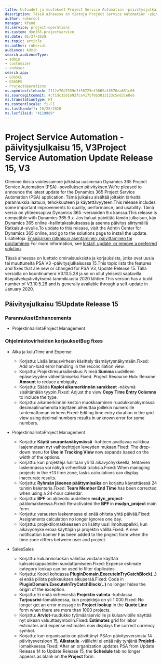 ```yaml
---
title: Uutuudet ja muutokset Project Service Automation -päivitysjulkaisussa 15, V3
description: Tässä aiheessa on tietoja Project Service Automation -päivitysversion 15, V3:n uusista ominaisuuksista.
author: ruhercul
manager: kfend
ms.service: project-operations
ms.custom: dyn365-projectservice
ms.date: 01/27/2020
ms.topic: article
ms.author: ruhercul
audience: Admin
search.audienceType:
- admin
- customizer
- enduser
search.app:
- D365CE
- D365PS
- ProjectOperations
ms.openlocfilehash: 2112e70d7359e7f30725ef3069a18570da651c06
ms.sourcegitcommit: 4cf1dc1561b92fca4175f0b3813133c5e63ce8e6
ms.translationtype: HT
ms.contentlocale: fi-FI
ms.lasthandoff: 10/28/2020
ms.locfileid: "4119909"
---
```

# <a name="project-service-automation-update-release-15-v3"></a><span data-ttu-id="5873a-103">Project Service Automation -päivitysjulkaisu 15, V3</span><span class="sxs-lookup"><span data-stu-id="5873a-103">Project Service Automation Update Release 15, V3</span></span>

<span data-ttu-id="5873a-104">Olemme iloisia voidessamme julkistaa uusimman Dynamics 365 Project Service Automation (PSA) -sovelluksen päivityksen.</span><span class="sxs-lookup"><span data-stu-id="5873a-104">We’re pleased to announce the latest update for the Dynamics 365 Project Service Automation (PSA) application.</span></span> <span data-ttu-id="5873a-105">Tämä julkaisu sisältää joitakin tärkeitä parannuksia laatuun, tehokkuuteen ja käytettävyyteen.</span><span class="sxs-lookup"><span data-stu-id="5873a-105">This release includes some important improvements to quality, performance, and usability.</span></span> <span data-ttu-id="5873a-106">Tämä versio on yhteensopiva Dynamics 365 -versioiden 9.x kanssa.</span><span class="sxs-lookup"><span data-stu-id="5873a-106">This release is compatible with Dynamics 365 9.x.</span></span> <span data-ttu-id="5873a-107">Jos haluat päivittää tämän julkaisun, käy Dynamics 365 online -hallintakeskuksessa ja asenna päivitys siirtymällä Ratkaisut-sivulle.</span><span class="sxs-lookup"><span data-stu-id="5873a-107">To update to this release, visit the Admin Center for Dynamics 365 online, and go to the solutions page to install the update.</span></span> <span data-ttu-id="5873a-108">Lisätietoja: [Ensisijaisen ratkaisun asentaminen, päivittäminen tai poistaminen](https://docs.microsoft.com/power-platform/admin/install-remove-preferred-solution).</span><span class="sxs-lookup"><span data-stu-id="5873a-108">For more information, see [Install, update, or remove a preferred solution](https://docs.microsoft.com/power-platform/admin/install-remove-preferred-solution).</span></span>

<span data-ttu-id="5873a-109">Tässä aiheessa on luettelo ominaisuuksista ja korjauksista, jotka ovat uusia tai muuttuneita PSA V3 -päivitysjulkaisussa 15.</span><span class="sxs-lookup"><span data-stu-id="5873a-109">This topic lists the features and fixes that are new or changed for PSA V3, Update Release 15.</span></span> <span data-ttu-id="5873a-110">Tällä versiolla on koontinumero V3.10.5.28 ja se on ollut yleisesti saatavilla itsepalvelupäivityksenä tammikuusta 2020 lähtien.</span><span class="sxs-lookup"><span data-stu-id="5873a-110">This version has a build number of V3.10.5.28 and is generally available through a self-update in January 2020.</span></span>

## <a name="update-release-15"></a><span data-ttu-id="5873a-111">Päivitysjulkaisu 15</span><span class="sxs-lookup"><span data-stu-id="5873a-111">Update Release 15</span></span> 

### <a name="enhancements"></a><span data-ttu-id="5873a-112">Parannukset</span><span class="sxs-lookup"><span data-stu-id="5873a-112">Enhancements</span></span>

- <span data-ttu-id="5873a-113">Projektinhallinta</span><span class="sxs-lookup"><span data-stu-id="5873a-113">Project Management</span></span>

### <a name="bug-fixes"></a><span data-ttu-id="5873a-114">Ohjelmistovirheiden korjaukset</span><span class="sxs-lookup"><span data-stu-id="5873a-114">Bug fixes</span></span>

- <span data-ttu-id="5873a-115">Aika ja kulu</span><span class="sxs-lookup"><span data-stu-id="5873a-115">Time and Expense</span></span>

  - <span data-ttu-id="5873a-116">Korjattu: Lisää latausvirheen käsittely täsmäytysnäkymään.</span><span class="sxs-lookup"><span data-stu-id="5873a-116">Fixed: Add on-load error handling in the reconciliation view.</span></span>
  - <span data-ttu-id="5873a-117">Korjattu: Projektiresurssikeskus: Nimeä **Summa** uudelleen epäselvyyden vähentämiseksi.</span><span class="sxs-lookup"><span data-stu-id="5873a-117">Fixed: Project Resource Hub: Rename **Amount** to reduce ambiguity.</span></span>
  - <span data-ttu-id="5873a-118">Korjattu: Säädä **Kopioi aikamerkinnän sarakkeet** -näkymä sisältämään tyypin.</span><span class="sxs-lookup"><span data-stu-id="5873a-118">Fixed: Adjust the view **Copy Time Entry Columns** to include the type.</span></span>
  - <span data-ttu-id="5873a-119">Korjattu: aikamerkinnän keston muokkaaminen ruudukkonäkymässä desimaalinumeroita käyttäen aiheuttaa joillekin numeroille tuntemattoman virheen.</span><span class="sxs-lookup"><span data-stu-id="5873a-119">Fixed: Editing time entry duration in the grid view using decimal numbers results in unknown error for some numbers.</span></span>

- <span data-ttu-id="5873a-120">Projektinhallinta</span><span class="sxs-lookup"><span data-stu-id="5873a-120">Project Management</span></span>

  - <span data-ttu-id="5873a-121">Korjattu: **Käytä seurantanäkymässä** -kohteen avattavaa valikkoa laajennetaan nyt vaihtoehtojen leveyden mukaan.</span><span class="sxs-lookup"><span data-stu-id="5873a-121">Fixed: The drop-down menu for **Use in Tracking View** now expands based on the width of the options.</span></span>
  - <span data-ttu-id="5873a-122">Korjattu: kun projekteja hallitaan yli 13 aikavyöhykkeellä, tehtävien laskennassa voi näkyä virheellisiä tuloksia.</span><span class="sxs-lookup"><span data-stu-id="5873a-122">Fixed: When managing projects in the +13 time zone, tasks calculations can display inaccurate results.</span></span>
  - <span data-ttu-id="5873a-123">Korjattu: **Ryhmän jäsenen päättymisaika** on korjattu käytettäessä 24 tunnin kalenteria.</span><span class="sxs-lookup"><span data-stu-id="5873a-123">Fixed: **Team Member End Time** has been corrected when using a 24-hour calendar.</span></span>
  - <span data-ttu-id="5873a-124">Korjattu: **BPF** on aktivoitu uudelleen **msdyn_project**-päälomakkeessa.</span><span class="sxs-lookup"><span data-stu-id="5873a-124">Fixed: Re-activated the **BPF** in **msdyn_project** main form.</span></span>
  - <span data-ttu-id="5873a-125">Korjattu: varausten laskennassa ei enää ohiteta yhtä päivää.</span><span class="sxs-lookup"><span data-stu-id="5873a-125">Fixed: Assignments calculation no longer ignores one day.</span></span>
  - <span data-ttu-id="5873a-126">Korjattu: projektilomakkeeseen on lisätty uusi ilmoituspalkki, kun aikavyöhyke eroaa käyttäjän ja projektin välillä.</span><span class="sxs-lookup"><span data-stu-id="5873a-126">Fixed: A new notification banner has been added to the project form when the time zone differs between user and project.</span></span>

- <span data-ttu-id="5873a-127">Sales</span><span class="sxs-lookup"><span data-stu-id="5873a-127">Sales</span></span>

  - <span data-ttu-id="5873a-128">Korjattu: kuluarvioluokan valintaa voidaan käyttää kaksoiskappaleiden suodattamiseen.</span><span class="sxs-lookup"><span data-stu-id="5873a-128">Fixed: Expense estimate category lookup can be used to filter duplicates.</span></span>
  - <span data-ttu-id="5873a-129">Korjattu: Koodi kohdassa **PluginDomain.ExecuteInTryCatchBlock(..)** ei enää piilota poikkeuksen alkuperää.</span><span class="sxs-lookup"><span data-stu-id="5873a-129">Fixed: Code in **PluginDomain.ExecuteInTryCatchBlock(..)** no longer hides the origin of the exception.</span></span>
  - <span data-ttu-id="5873a-130">Korjattu: Ei enää virheviestiä **Projektin valinta** -kohdassa **Tarjousrivi**-lomakkeessa, kun projekteja on yli 1 000.</span><span class="sxs-lookup"><span data-stu-id="5873a-130">Fixed: No longer get an error message in **Project lookup** in the **Quote Line** form when there are more than 1000 projects.</span></span>
  - <span data-ttu-id="5873a-131">Korjattu: **Arviot**-ruudukko työmääräarvioille ja kuluarvioille näyttää nyt oikean valuuttasymbolin.</span><span class="sxs-lookup"><span data-stu-id="5873a-131">Fixed: **Estimates** grid for labor estimates and expense estimates now displays the correct currency symbol.</span></span>
  - <span data-ttu-id="5873a-132">Korjattu: kun organisaatio on päivittänyt PSA:n päivitysversiosta 14 päivitysversioon 15, **Aikataulu** -välilehti ei enää näy tyhjänä **Projekti**-lomakkeessa.</span><span class="sxs-lookup"><span data-stu-id="5873a-132">Fixed: After an organization updates PSA from Update Release 14 to Update Release 15, the **Schedule** tab no longer appears as blank on the **Project** form.</span></span>
